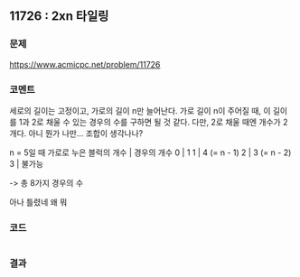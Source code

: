 ## 11726 : 2xn 타일링
### 문제
https://www.acmicpc.net/problem/11726
### 코멘트
세로의 길이는 고정이고, 가로의 길이 n만 늘어난다.
가로 길이 n이 주어질 때, 이 길이를 1과 2로 채울 수 있는 경우의 수를 구하면 될 것 같다.
다만, 2로 채울 때엔 개수가 2개다.
아니 뭔가 나만... 조합이 생각나나?

n = 5일 때
가로로 누은 블럭의 개수 | 경우의 개수
0 | 1
1 | 4 (= n - 1)
2 | 3 (= n - 2)
3 | 불가능

-> 총 8가지 경우의 수

아나 틀렸네 왜 뭐
### 코드
```python
```
### 결과

